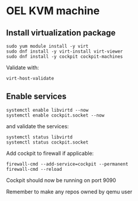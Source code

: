 # OEL KVM machine

## Install virtualization package

```
sudo yum module install -y virt
sudo dnf install -y virt-install virt-viewer
sudo dnf install -y cockpit cockpit-machines
```  
Validate with:  
```
virt-host-validate
```  

## Enable services
```
systemctl enable libvirtd --now
systemctl enable cockpit.socket --now
```  
and validate the services:  
```
systemctl status libvirtd
systemctl status cockpit.socket
```  
  
Add cockpit to firewall if applicable:  
```
firewall-cmd --add-service=cockpit --permanent
firewall-cmd --reload
```  
Cockpit should now be running on port 9090

Remember to make any repos owned by qemu user

